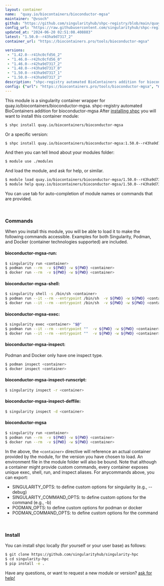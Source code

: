 ```yaml
---
layout: container
name:  "quay.io/biocontainers/bioconductor-mgsa"
maintainer: "@vsoch"
github: "https://github.com/singularityhub/shpc-registry/blob/main/quay.io/biocontainers/bioconductor-mgsa/container.yaml"
config_url: "https://raw.githubusercontent.com/singularityhub/shpc-registry/main/quay.io/biocontainers/bioconductor-mgsa/container.yaml"
updated_at: "2024-06-20 02:51:08.408883"
latest: "1.50.0--r43ha9d7317_2"
container_url: "https://biocontainers.pro/tools/bioconductor-mgsa"

versions:
 - "1.42.0--r41hc0cfd56_2"
 - "1.46.0--r42hc0cfd56_0"
 - "1.46.0--r42ha9d7317_2"
 - "1.48.0--r43ha9d7317_0"
 - "1.50.0--r43ha9d7317_1"
 - "1.50.0--r43ha9d7317_2"
description: "shpc-registry automated BioContainers addition for bioconductor-mgsa"
config: {"url": "https://biocontainers.pro/tools/bioconductor-mgsa", "maintainer": "@vsoch", "description": "shpc-registry automated BioContainers addition for bioconductor-mgsa", "latest": {"1.50.0--r43ha9d7317_2": "sha256:0950e9dfa4da9b5f177acceb6113803436229efb0ecd30839c392bc1fd117e2b"}, "tags": {"1.42.0--r41hc0cfd56_2": "sha256:77ee7abff41fe0c7248ea33a0f763b94ad2216a02a0767286a6753ababcc5445", "1.46.0--r42hc0cfd56_0": "sha256:d5f373c1c999a4ebecdb895c87e3d9dd5468e8f4d3f59b8c19eb97740ab6f0fd", "1.46.0--r42ha9d7317_2": "sha256:336933aca6099029f80d3c57057214efa42ba14b06b19147deb64a85ae9a64fa", "1.48.0--r43ha9d7317_0": "sha256:f85b970d65826b4f7b4a8715ae006ad0808858581b329281ca3485d063caf066", "1.50.0--r43ha9d7317_1": "sha256:c2c5e6ddcb95c04e8ba20d1a1d9099346d2b0439119b82b1701cb24f542f4290", "1.50.0--r43ha9d7317_2": "sha256:0950e9dfa4da9b5f177acceb6113803436229efb0ecd30839c392bc1fd117e2b"}, "docker": "quay.io/biocontainers/bioconductor-mgsa"}
---
```


This module is a singularity container wrapper for quay.io/biocontainers/bioconductor-mgsa.
shpc-registry automated BioContainers addition for bioconductor-mgsa
After [installing shpc](#install) you will want to install this container module:


```bash
$ shpc install quay.io/biocontainers/bioconductor-mgsa
```

Or a specific version:

```bash
$ shpc install quay.io/biocontainers/bioconductor-mgsa:1.50.0--r43ha9d7317_2
```

And then you can tell lmod about your modules folder:

```bash
$ module use ./modules
```

And load the module, and ask for help, or similar.

```bash
$ module load quay.io/biocontainers/bioconductor-mgsa/1.50.0--r43ha9d7317_2
$ module help quay.io/biocontainers/bioconductor-mgsa/1.50.0--r43ha9d7317_2
```

You can use tab for auto-completion of module names or commands that are provided.

<br>

### Commands

When you install this module, you will be able to load it to make the following commands accessible.
Examples for both Singularity, Podman, and Docker (container technologies supported) are included.

#### bioconductor-mgsa-run:

```bash
$ singularity run <container>
$ podman run --rm  -v ${PWD} -w ${PWD} <container>
$ docker run --rm  -v ${PWD} -w ${PWD} <container>
```

#### bioconductor-mgsa-shell:

```bash
$ singularity shell -s /bin/sh <container>
$ podman run --it --rm --entrypoint /bin/sh  -v ${PWD} -w ${PWD} <container>
$ docker run --it --rm --entrypoint /bin/sh  -v ${PWD} -w ${PWD} <container>
```

#### bioconductor-mgsa-exec:

```bash
$ singularity exec <container> "$@"
$ podman run --it --rm --entrypoint ""  -v ${PWD} -w ${PWD} <container> "$@"
$ docker run --it --rm --entrypoint ""  -v ${PWD} -w ${PWD} <container> "$@"
```

#### bioconductor-mgsa-inspect:

Podman and Docker only have one inspect type.

```bash
$ podman inspect <container>
$ docker inspect <container>
```

#### bioconductor-mgsa-inspect-runscript:

```bash
$ singularity inspect -r <container>
```

#### bioconductor-mgsa-inspect-deffile:

```bash
$ singularity inspect -d <container>
```



#### bioconductor-mgsa

```bash
$ singularity run <container>
$ podman run --rm  -v ${PWD} -w ${PWD} <container>
$ docker run --rm  -v ${PWD} -w ${PWD} <container>
```


In the above, the `<container>` directive will reference an actual container provided
by the module, for the version you have chosen to load. An environment file in the
module folder will also be bound. Note that although a container
might provide custom commands, every container exposes unique exec, shell, run, and
inspect aliases. For anycommands above, you can export:

 - SINGULARITY_OPTS: to define custom options for singularity (e.g., --debug)
 - SINGULARITY_COMMAND_OPTS: to define custom options for the command (e.g., -b)
 - PODMAN_OPTS: to define custom options for podman or docker
 - PODMAN_COMMAND_OPTS: to define custom options for the command

<br>

### Install

You can install shpc locally (for yourself or your user base) as follows:

```bash
$ git clone https://github.com/singularityhub/singularity-hpc
$ cd singularity-hpc
$ pip install -e .
```

Have any questions, or want to request a new module or version? [ask for help!](https://github.com/singularityhub/singularity-hpc/issues)